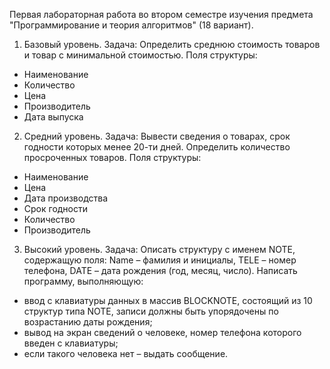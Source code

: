 Первая лабораторная работа во втором семестре изучения предмета "Программирование и теория алгоритмов" (18 вариант).

1. Базовый уровень.
Задача: Определить среднюю стоимость товаров и товар с минимальной стоимостью.
Поля структуры:
- Наименование
- Количество
- Цена
- Производитель
- Дата выпуска

2. Средний уровень.
Задача: Вывести сведения о товарах, срок годности которых менее 20-ти дней. Определить количество просроченных товаров.
Поля структуры:
- Наименование
- Цена
- Дата производства
- Срок годности
- Количество
- Производитель

3. Высокий уровень.
Задача: Описать структуру с именем NOTE, содержащую поля: Name – фамилия и инициалы, TELE – номер телефона, DATE –  дата рождения (год, месяц, число). Написать программу, выполняющую:
- ввод с клавиатуры данных в массив BLOCKNOTE, состоящий из 10 структур типа NOTE, записи должны быть упорядочены по возрастанию даты рождения;
- вывод на экран сведений о человеке, номер телефона которого введен с клавиатуры;
- если такого человека нет – выдать сообщение.